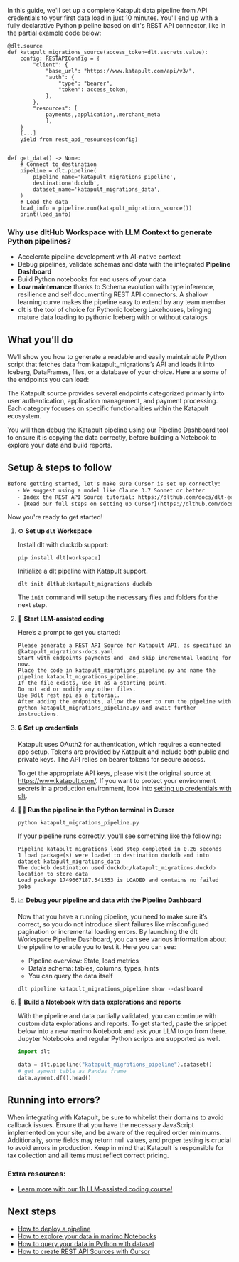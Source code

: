 In this guide, we'll set up a complete Katapult data pipeline from API credentials to your first data load in just 10 minutes. You'll end up with a fully declarative Python pipeline based on dlt's REST API connector, like in the partial example code below:

```python-outcome
@dlt.source
def katapult_migrations_source(access_token=dlt.secrets.value):
    config: RESTAPIConfig = {
        "client": {
            "base_url": "https://www.katapult.com/api/v3/",
            "auth": {
                "type": "bearer",
                "token": access_token,
            },
        },
        "resources": [
            payments,,application,,merchant_meta
            ],
    }
    [...]
    yield from rest_api_resources(config)


def get_data() -> None:
    # Connect to destination
    pipeline = dlt.pipeline(
        pipeline_name='katapult_migrations_pipeline',
        destination='duckdb',
        dataset_name='katapult_migrations_data', 
    )
    # Load the data
    load_info = pipeline.run(katapult_migrations_source())
    print(load_info) 
```

### Why use dltHub Workspace with LLM Context to generate Python pipelines?

- Accelerate pipeline development with AI-native context
- Debug pipelines, validate schemas and data with the integrated **Pipeline Dashboard**
- Build Python notebooks for end users of your data
- **Low maintenance** thanks to Schema evolution with type inference, resilience and self documenting REST API connectors. A shallow learning curve makes the pipeline easy to extend by any team member
- dlt is the tool of choice for Pythonic Iceberg Lakehouses, bringing mature data loading to pythonic Iceberg with or without catalogs

## What you’ll do

We’ll show you how to generate a readable and easily maintainable Python script that fetches data from katapult_migrations’s API and loads it into Iceberg, DataFrames, files, or a database of your choice. Here are some of the endpoints you can load:

The Katapult source provides several endpoints categorized primarily into user authentication, application management, and payment processing. Each category focuses on specific functionalities within the Katapult ecosystem.

You will then debug the Katapult pipeline using our Pipeline Dashboard tool to ensure it is copying the data correctly, before building a Notebook to explore your data and build reports.

## Setup & steps to follow

```default
Before getting started, let's make sure Cursor is set up correctly:
   - We suggest using a model like Claude 3.7 Sonnet or better
   - Index the REST API Source tutorial: https://dlthub.com/docs/dlt-ecosystem/verified-sources/rest_api/ and add it to context as **@dlt rest api**
   - [Read our full steps on setting up Cursor](https://dlthub.com/docs/dlt-ecosystem/llm-tooling/cursor-restapi#23-configuring-cursor-with-documentation)
```

Now you're ready to get started!

1. ⚙️ **Set up `dlt` Workspace**
    
    Install dlt with duckdb support:
    ```shell
    pip install dlt[workspace]
    ```

    Initialize a dlt pipeline with Katapult support.
    ```shell
    dlt init dlthub:katapult_migrations duckdb
    ```

    The `init` command will setup the necessary files and folders for the next step.
    
2. 🤠 **Start LLM-assisted coding**
    
    Here’s a prompt to get you started:
    
    ```prompt
    Please generate a REST API Source for Katapult API, as specified in @katapult_migrations-docs.yaml 
    Start with endpoints payments and  and skip incremental loading for now. 
    Place the code in katapult_migrations_pipeline.py and name the pipeline katapult_migrations_pipeline. 
    If the file exists, use it as a starting point. 
    Do not add or modify any other files. 
    Use @dlt rest api as a tutorial. 
    After adding the endpoints, allow the user to run the pipeline with python katapult_migrations_pipeline.py and await further instructions.
    ```

    
3. 🔒 **Set up credentials** 
    
    Katapult uses OAuth2 for authentication, which requires a connected app setup. Tokens are provided by Katapult and include both public and private keys. The API relies on bearer tokens for secure access.
    
    To get the appropriate API keys, please visit the original source at https://www.katapult.com/.
    If you want to protect your environment secrets in a production environment, look into [setting up credentials with dlt](https://dlthub.com/docs/walkthroughs/add_credentials).
    
4. 🏃‍♀️ **Run the pipeline in the Python terminal in Cursor**
    
    ```shell
    python katapult_migrations_pipeline.py
    ```
    
    If your pipeline runs correctly, you’ll see something like the following:
    
    ```shell
    Pipeline katapult_migrations load step completed in 0.26 seconds
    1 load package(s) were loaded to destination duckdb and into dataset katapult_migrations_data
    The duckdb destination used duckdb:/katapult_migrations.duckdb location to store data
    Load package 1749667187.541553 is LOADED and contains no failed jobs
    ```
    
5. 📈 **Debug your pipeline and data with the Pipeline Dashboard**

    Now that you have a running pipeline, you need to make sure it’s correct, so you do not introduce silent failures like misconfigured pagination or incremental loading errors. By launching the dlt Workspace Pipeline Dashboard, you can see various information about the pipeline to enable you to test it. Here you can see:
    - Pipeline overview: State, load metrics
    - Data’s schema: tables, columns, types, hints
    - You can query the data itself
    
    ```shell
    dlt pipeline katapult_migrations_pipeline show --dashboard
    ```
    
6. 🐍 **Build a Notebook with data explorations and reports**

    With the pipeline and data partially validated, you can continue with custom data explorations and reports. To get started, paste the snippet below into a new marimo Notebook and ask your LLM to go from there. Jupyter Notebooks and regular Python scripts are supported as well.

    
    ```python
    import dlt

   data = dlt.pipeline("katapult_migrations_pipeline").dataset()
   # get ayment table as Pandas frame
   data.ayment.df().head()
    ```

## Running into errors?

When integrating with Katapult, be sure to whitelist their domains to avoid callback issues. Ensure that you have the necessary JavaScript implemented on your site, and be aware of the required order minimums. Additionally, some fields may return null values, and proper testing is crucial to avoid errors in production. Keep in mind that Katapult is responsible for tax collection and all items must reflect correct pricing.

### Extra resources:

- [Learn more with our 1h LLM-assisted coding course!](https://www.youtube.com/watch?v=GGid70rnJuM)

## Next steps

- [How to deploy a pipeline](https://dlthub.com/docs/walkthroughs/deploy-a-pipeline)
- [How to explore your data in marimo Notebooks](https://dlthub.com/docs/general-usage/dataset-access/marimo)
- [How to query your data in Python with dataset](https://dlthub.com/docs/general-usage/dataset-access/dataset)
- [How to create REST API Sources with Cursor](https://dlthub.com/docs/dlt-ecosystem/llm-tooling/cursor-restapi)